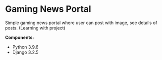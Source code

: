 # Gaming News Portal


Simple gaming news portal where user can post with image, see details of posts. (Learning with project)


**Components:**
* Python 3.9.6
* Django 3.2.5
